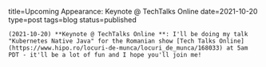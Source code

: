 
title=Upcoming Appearance: Keynote @ TechTalks Online 
date=2021-10-20
type=post
tags=blog
status=published
~~~~~~
(2021-10-20) **Keynote @ TechTalks Online **: I'll be doing my talk "Kubernetes Native Java" for the Romanian show [Tech Talks Online](https://www.hipo.ro/locuri-de-munca/locuri_de_munca/168033) at 5am PDT - it'll be a lot of fun and I hope you'll join me!  
            